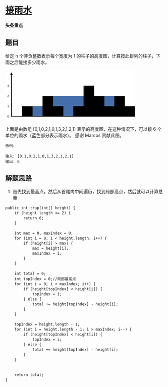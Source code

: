 # [接雨水](https://leetcode-cn.com/explore/interview/card/bytedance/243/array-and-sorting/1047/)

**头条重点**

## 题目

给定 n 个非负整数表示每个宽度为 1 的柱子的高度图，计算按此排列的柱子，下雨之后能接多少雨水。

![image](images/5981c540e595049ee84429c3f4a7face.png)

上面是由数组 [0,1,0,2,1,0,1,3,2,1,2,1] 表示的高度图，在这种情况下，可以接 6 个单位的雨水（蓝色部分表示雨水）。 感谢 Marcos 贡献此图。

```
示例:

输入: [0,1,0,2,1,0,1,3,2,1,2,1]
输出: 6
```

## 解题思路

  1. 首先找到最高点，然后从首尾向中间遍历，找到局部高点，然后就可以计算总量

```
public int trap(int[] height) {
    if (height.length <= 2) {
        return 0;
    }

    int max = 0, maxIndex = 0;
    for (int i = 0; i < height.length; i++) {
        if (height[i] > max) {
            max = height[i];
            maxIndex = i;
        }
    }

    int total = 0;
    int topIndex = 0;//局部最高点
    for (int i = 0; i < maxIndex; i++) {
        if (height[topIndex] < height[i]) {
            topIndex = i;
        } else {
            total += height[topIndex] - height[i];
        }
    }

    topIndex = height.length - 1;
    for (int i = height.length - 1; i > maxIndex; i--) {
        if (height[topIndex] < height[i]) {
            topIndex = i;
        } else {
            total += height[topIndex] - height[i];
        }
    }


    return total;
}
```
